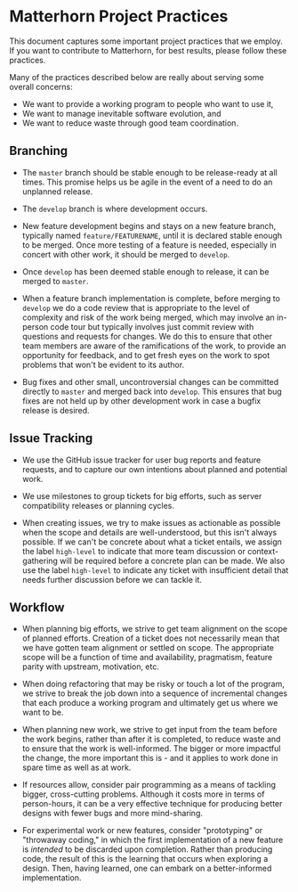 
Matterhorn Project Practices
============================

This document captures some important project practices that we employ.
If you want to contribute to Matterhorn, for best results, please follow
these practices.

Many of the practices described below are really about serving some
overall concerns:

 * We want to provide a working program to people who want to use it,
 * We want to manage inevitable software evolution, and
 * We want to reduce waste through good team coordination.

Branching
---------

 * The `master` branch should be stable enough to be release-ready at
   all times. This promise helps us be agile in the event of a need to
   do an unplanned release.

 * The `develop` branch is where development occurs.

 * New feature development begins and stays on a new feature branch,
   typically named `feature/FEATURENAME`, until it is declared stable
   enough to be merged. Once more testing of a feature is needed,
   especially in concert with other work, it should be merged to
   `develop`.

 * Once `develop` has been deemed stable enough to release, it can be
   merged to `master`.

 * When a feature branch implementation is complete, before merging to
   `develop` we do a code review that is appropriate to the level of
   complexity and risk of the work being merged, which may involve an
   in-person code tour but typically involves just commit review with
   questions and requests for changes. We do this to ensure that other
   team members are aware of the ramifications of the work, to provide
   an opportunity for feedback, and to get fresh eyes on the work to
   spot problems that won't be evident to its author.

 * Bug fixes and other small, uncontroversial changes can be committed
   directly to `master` and merged back into `develop`. This ensures
   that bug fixes are not held up by other development work in case a
   bugfix release is desired.

Issue Tracking
--------------

 * We use the GitHub issue tracker for user bug reports and feature
   requests, and to capture our own intentions about planned and
   potential work.

 * We use milestones to group tickets for big efforts, such as server
   compatibility releases or planning cycles.

 * When creating issues, we try to make issues as actionable as possible
   when the scope and details are well-understood, but this isn't always
   possible. If we can't be concrete about what a ticket entails, we
   assign the label `high-level` to indicate that more team discussion
   or context-gathering will be required before a concrete plan can be
   made. We also use the label `high-level` to indicate any ticket with
   insufficient detail that needs further discussion before we can
   tackle it.

Workflow
--------

 * When planning big efforts, we strive to get team alignment on the
   scope of planned efforts. Creation of a ticket does not necessarily
   mean that we have gotten team alignment or settled on scope. The
   appropriate scope will be a function of time and availability,
   pragmatism, feature parity with upstream, motivation, etc.

 * When doing refactoring that may be risky or touch a lot of the
   program, we strive to break the job down into a sequence of
   incremental changes that each produce a working program and
   ultimately get us where we want to be.

 * When planning new work, we strive to get input from the team before
   the work begins, rather than after it is completed, to reduce waste
   and to ensure that the work is well-informed. The bigger or more
   impactful the change, the more important this is - and it applies to
   work done in spare time as well as at work.

 * If resources allow, consider pair programming as a means of tackling
   bigger, cross-cutting problems. Although it costs more in terms of
   person-hours, it can be a very effective technique for producing
   better designs with fewer bugs and more mind-sharing.

 * For experimental work or new features, consider "prototyping" or
   "throwaway coding," in which the first implementation of a new
   feature is *intended* to be discarded upon completion. Rather than
   producing code, the result of this is the learning that occurs
   when exploring a design. Then, having learned, one can embark on a
   better-informed implementation.

